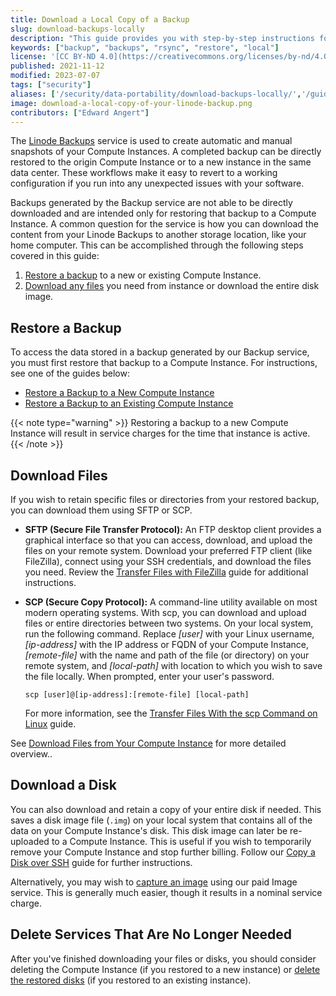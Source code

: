 ```yaml
---
title: Download a Local Copy of a Backup
slug: download-backups-locally
description: "This guide provides you with step-by-step instructions for downloading files (or entire disks) from backups stored within Backup service."
keywords: ["backup", "backups", "rsync", "restore", "local"]
license: '[CC BY-ND 4.0](https://creativecommons.org/licenses/by-nd/4.0)'
published: 2021-11-12
modified: 2023-07-07
tags: ["security"]
aliases: ['/security/data-portability/download-backups-locally/','/guides/download-backups-locally/']
image: download-a-local-copy-of-your-linode-backup.png
contributors: ["Edward Angert"]
---
```


The [Linode Backups](/docs/products/storage/backups/) service is used to create automatic and manual snapshots of your Compute Instances. A completed backup can be directly restored to the origin Compute Instance or to a new instance in the same data center. These workflows make it easy to revert to a working configuration if you run into any unexpected issues with your software.

Backups generated by the Backup service are not able to be directly downloaded and are intended only for restoring that backup to a Compute Instance. A common question for the service is how you can download the content from your Linode Backups to another storage location, like your home computer. This can be accomplished through the following steps covered in this guide:

1. [Restore a backup](#restore-a-backup) to a new or existing Compute Instance.
2. [Download any files](#download-files) you need from instance or download the entire disk image.

## Restore a Backup

To access the data stored in a backup generated by our Backup service, you must first restore that backup to a Compute Instance. For instructions, see one of the guides below:

- [Restore a Backup to a New Compute Instance](/docs/products/storage/backups/guides/restore-to-a-new-instance/)
- [Restore a Backup to an Existing Compute Instance](/docs/products/storage/backups/guides/restore-to-an-existing-instance/)

{{< note type="warning" >}}
Restoring a backup to a new Compute Instance will result in service charges for the time that instance is active.
{{< /note >}}

## Download Files

If you wish to retain specific files or directories from your restored backup, you can download them using SFTP or SCP.

- **SFTP (Secure File Transfer Protocol):** An FTP desktop client provides a graphical interface so that you can access, download, and upload the files on your remote system. Download your preferred FTP client (like FileZilla), connect using your SSH credentials, and download the files you need. Review the [Transfer Files with FileZilla](/docs/guides/filezilla/) guide for additional instructions.

- **SCP (Secure Copy Protocol):** A command-line utility available on most modern operating systems. With scp, you can download and upload files or entire directories between two systems. On your local system, run the following command. Replace *[user]* with your Linux username, *[ip-address]* with the IP address or FQDN of your Compute Instance, *[remote-file]* with the name and path of the file (or directory) on your remote system, and *[local-path]* with location to which you wish to save the file locally. When prompted, enter your user's password.

    ```command
    scp [user]@[ip-address]:[remote-file] [local-path]
    ```

    For more information, see the [Transfer Files With the scp Command on Linux](/docs/guides/how-to-use-scp/) guide.

See [Download Files from Your Compute Instance](/docs/guides/download-files-from-a-compute-instance/) for more detailed overview..

## Download a Disk

You can also download and retain a copy of your entire disk if needed. This saves a disk image file (`.img`) on your local system that contains all of the data on your Compute Instance's disk. This disk image can later be re-uploaded to a Compute Instance. This is useful if you wish to temporarily remove your Compute Instance and stop further billing. Follow our [Copy a Disk over SSH](/docs/products/compute/compute-instances/guides/copy-a-disk-image-over-ssh/) guide for further instructions.

Alternatively, you may wish to [capture an image](/docs/products/tools/images/guides/capture-an-image/) using our paid Image service. This is generally much easier, though it results in a nominal service charge.

## Delete Services That Are No Longer Needed

After you've finished downloading your files or disks, you should consider deleting the Compute Instance (if you restored to a new instance) or [delete the restored disks](/docs/products/compute/compute-instances/guides/disks-and-storage/#deleting-a-disk) (if you restored to an existing instance).